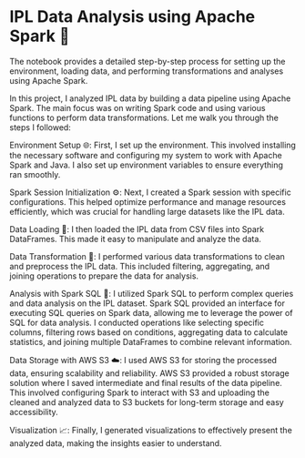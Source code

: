 # IPL Data Analysis using Apache Spark 🏏
The notebook provides a detailed step-by-step process for setting up the environment, loading data, and performing transformations and analyses using Apache Spark.

 In this project, I analyzed IPL data by building a data pipeline using Apache Spark. The main focus was on writing Spark code and using various functions to perform data transformations. Let me walk you through the steps I followed:

Environment Setup 🌐:
First, I set up the environment. This involved installing the necessary software and configuring my system to work with Apache Spark and Java. I also set up environment variables to ensure everything ran smoothly.

Spark Session Initialization ⚙️:
Next, I created a Spark session with specific configurations. This helped optimize performance and manage resources efficiently, which was crucial for handling large datasets like the IPL data.

Data Loading 📂:
I then loaded the IPL data from CSV files into Spark DataFrames. This made it easy to manipulate and analyze the data.

Data Transformation 🔄:
I performed various data transformations to clean and preprocess the IPL data. This included filtering, aggregating, and joining operations to prepare the data for analysis.

Analysis with Spark SQL 🧠:
I utilized Spark SQL to perform complex queries and data analysis on the IPL dataset. Spark SQL provided an interface for executing SQL queries on Spark data, allowing me to leverage the power of SQL for data analysis. I conducted operations like selecting specific columns, filtering rows based on conditions, aggregating data to calculate statistics, and joining multiple DataFrames to combine relevant information.

Data Storage with AWS S3 ☁️:
I used AWS S3 for storing the processed data, ensuring scalability and reliability. AWS S3 provided a robust storage solution where I saved intermediate and final results of the data pipeline. This involved configuring Spark to interact with S3 and uploading the cleaned and analyzed data to S3 buckets for long-term storage and easy accessibility.

Visualization 📈:
Finally, I generated visualizations to effectively present the analyzed data, making the insights easier to understand.


